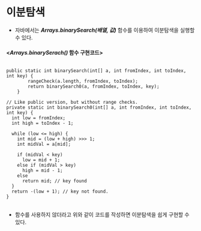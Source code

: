 # 이분탐색

* 자바에서는 **_Arrays.binarySearch(배열, 값)_** 함수를 이용하여 이분탐색을 실행할 수 있다.

#### <**_Arrays.binarySerach()_** 함수 구현코드>
<pre>
<code>
public static int binarySearch(int[] a, int fromIndex, int toIndex, int key) {
		rangeCheck(a.length, fromIndex, toIndex);
		return binarySearch0(a, fromIndex, toIndex, key);
	}

// Like public version, but without range checks.
private static int binarySearch0(int[] a, int fromIndex, int toIndex, int key) {
  int low = fromIndex;
  int high = toIndex - 1;

  while (low <= high) {
    int mid = (low + high) >>> 1;
    int midVal = a[mid];

    if (midVal < key)
      low = mid + 1;
    else if (midVal > key)
      high = mid - 1;
    else
      return mid; // key found
  }
  return -(low + 1); // key not found.
}
</code>
</pre>
* 함수를 사용하지 않더라고 위와 같이 코드를 작성하면 이분탐색을 쉽게 구현할 수 있다.
